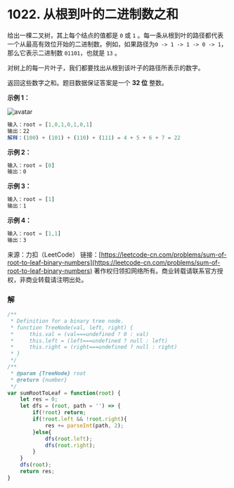 # 1022. 从根到叶的二进制数之和

给出一棵二叉树，其上每个结点的值都是 `0` 或 `1` 。每一条从根到叶的路径都代表一个从最高有效位开始的二进制数。例如，如果路径为`0 -> 1 -> 1 -> 0 -> 1`，那么它表示二进制数 `01101`，也就是 `13` 。

对树上的每一片叶子，我们都要找出从根到该叶子的路径所表示的数字。

返回这些数字之和。题目数据保证答案是一个 **32 位** 整数。

**示例 1：**

![avatar](https://assets.leetcode.com/uploads/2019/04/04/sum-of-root-to-leaf-binary-numbers.png)

```js
输入：root = [1,0,1,0,1,0,1]
输出：22
解释：(100) + (101) + (110) + (111) = 4 + 5 + 6 + 7 = 22
```

**示例 2：**

```js
输入：root = [0]
输出：0
```

**示例 3：**

```js
输入：root = [1]
输出：1
```

**示例 4：**

```js
输入：root = [1,1]
输出：3
```

来源：力扣（LeetCode）
链接：[https://leetcode-cn.com/problems/sum-of-root-to-leaf-binary-numbers](https://leetcode-cn.com/problems/sum-of-root-to-leaf-binary-numbers)
著作权归领扣网络所有。商业转载请联系官方授权，非商业转载请注明出处。


### 解
```js
/**
 * Definition for a binary tree node.
 * function TreeNode(val, left, right) {
 *     this.val = (val===undefined ? 0 : val)
 *     this.left = (left===undefined ? null : left)
 *     this.right = (right===undefined ? null : right)
 * }
 */
/**
 * @param {TreeNode} root
 * @return {number}
 */
var sumRootToLeaf = function(root) {
	let res = 0;
	let dfs = (root, path = '') => {
		if(!root) return;
		if(!root.left && !root.right){
			res += parseInt(path, 2);
		}else{
			dfs(root.left);
			dfs(root.right);
		}
	}
	dfs(root);
	return res;
}
```